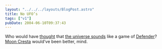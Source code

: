 ```yaml
---
layout: "../../../layouts/BlogPost.astro"
title: No UFO’s
tags: ["v1"]
pubDate: 2004-06-10T09:37:43
---
```


Who would have [thought][1] that [the universe sounds][2] like a game of [Defender][3]? [Moon Cresta][4] would&#8217;ve been better, mind.

[1]: http://www.nytimes.com/2004/06/08/science/space/08soun.html?ex=1402027200&en=3e71e91cb893eb08&ei=5007&partner=USERLAND "The New York Times: The Baby Universe's First Cry: A Million Years in 5 Seconds"
[2]: http://www.engadget.com/entry/3745397085341518/ "engadget: Listen to the sound of the Universe on your iPod"
[3]: http://www.shockwave.com/sw/content/defender "Shockwave.com: Defender"
[4]: http://www.klov.com/game_detail.php?letter=M&game_id=8745 "Coin-Op Museum"
